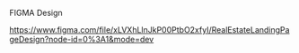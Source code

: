 FIGMA Design

https://www.figma.com/file/xLVXhLlnJkP00PtbO2xfyI/RealEstateLandingPageDesign?node-id=0%3A1&mode=dev
